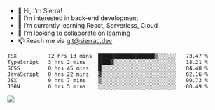 - 👋 Hi, I’m Sierra!
- 👀 I’m interested in back-end development
- 🌱 I’m currently learning React, Serverless, Cloud
- 💞️ I’m looking to collaborate on learning
- 📫 Reach me via git@sierrac.dev

<!--START_SECTION:waka-->

```text
TSX          12 hrs 13 mins  ██████████████████▒░░░░░░   73.47 %
TypeScript   3 hrs 2 mins    ████▓░░░░░░░░░░░░░░░░░░░░   18.21 %
SCSS         0 hrs 45 mins   █░░░░░░░░░░░░░░░░░░░░░░░░   04.48 %
JavaScript   0 hrs 22 mins   ▓░░░░░░░░░░░░░░░░░░░░░░░░   02.16 %
JSX          0 hrs 7 mins    ▒░░░░░░░░░░░░░░░░░░░░░░░░   00.73 %
JSON         0 hrs 5 mins    ░░░░░░░░░░░░░░░░░░░░░░░░░   00.49 %
```

<!--END_SECTION:waka-->


![](https://hit.yhype.me/github/profile?user_id=7351311)
